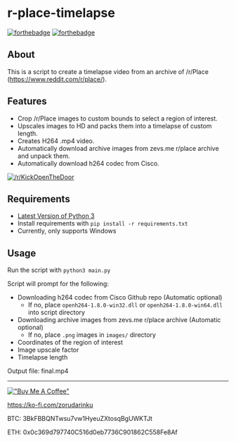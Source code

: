 # r-place-timelapse
[![forthebadge](https://forthebadge.com/images/badges/made-with-python.svg)](https://forthebadge.com)
[![forthebadge](https://forthebadge.com/images/badges/built-with-love.svg)](https://forthebadge.com)
## About
This is a script to create a timelapse video from an archive of /r/Place (https://www.reddit.com/r/place/).

## Features
* Crop /r/Place images to custom bounds to select a region of interest.
* Upscales images to HD and packs them into a timelapse of custom length.
* Creates H264 .mp4 video.
* Automatically download archive images from zevs.me r/place archive and unpack them.
* Automatically download h264 codec from Cisco.

[![/r/KickOpenTheDoor](https://imgur.com/M9afyCB.gif)](https://www.reddit.com/r/KickOpenTheDoor)

## Requirements
* [Latest Version of Python 3](https://www.python.org/downloads/)
* Install requirements with `pip install -r requirements.txt`
* Currently, only supports Windows

## Usage
Run the script with `python3 main.py`

Script will prompt for the following:

* Downloading h264 codec from Cisco Github repo (Automatic optional)
    * If no, place `openh264-1.8.0-win32.dll` or `openh264-1.8.0-win64.dll` into script directory
* Downloading archive images from zevs.me r/place archive (Automatic optional)
    * If no, place `.png` images in `images/` directory
* Coordinates of the region of interest
* Image upscale factor
* Timelapse length

Output file: final.mp4

---
[!["Buy Me A Coffee"](https://www.buymeacoffee.com/assets/img/custom_images/orange_img.png)](https://ko-fi.com/zorudarinku)

https://ko-fi.com/zorudarinku

BTC: 3BkFBBQNTwsu7vw1HyeuZXtosqBgUWKTJt

ETH: 0x0c369d797740C516d0eb7736C901862C558Fe8Af